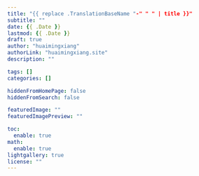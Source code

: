 ```yaml
---
title: "{{ replace .TranslationBaseName "-" " " | title }}"
subtitle: ""
date: {{ .Date }}
lastmod: {{ .Date }}
draft: true
author: "huaimingxiang"
authorLink: "huaimingxiang.site"
description: ""

tags: []
categories: []

hiddenFromHomePage: false
hiddenFromSearch: false

featuredImage: ""
featuredImagePreview: ""

toc:
  enable: true
math:
  enable: true
lightgallery: true
license: ""
---
```


<!--more-->
